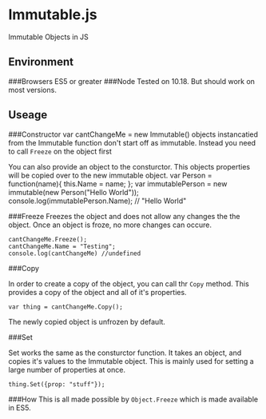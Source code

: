 Immutable.js
============

Immutable Objects in JS

Environment
-----------

###Browsers
ES5 or greater
###Node
Tested on 10.18. But should work on most versions.

Useage
------
###Constructor
    var cantChangeMe = new Immutable()
objects instancatied from the Immutable function don't start off as immutable. Instead you need to call `Freeze` on the object first

You can also provide an object to the consturctor. This objects properties will be copied over to the new immutable object. 
    var Person = function(name){
        this.Name = name;
    };
    var immutablePerson = new immutable(new Person("Hello World"));
    console.log(immutablePerson.Name); // "Hello World"

###Freeze
Freezes the object and does not allow any changes the the object. Once an object is froze, no more changes can occure. 

    cantChangeMe.Freeze();
    cantChangeMe.Name = "Testing";
    console.log(cantChangeMe) //undefined

###Copy

In order to create a copy of the object, you can call thr `Copy` method. This provides a copy of the object and all of it's properties. 
    
    var thing = cantChangeMe.Copy();
    
The newly copied object is unfrozen by default.

###Set

Set works the same as the consturctor function. It takes an object, and copies it's values to the Immutable object. This is mainly used for setting a large number of properties at once.

    thing.Set({prop: "stuff"});
    

###How
This is all made possible by `Object.Freeze` which is made available in ES5. 
